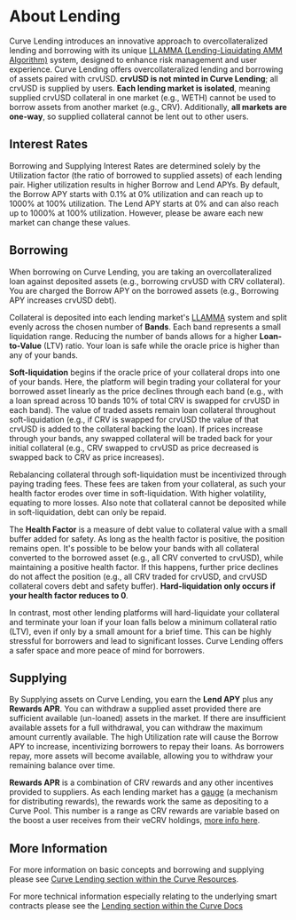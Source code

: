 <h1>About Lending</h1>

Curve Lending introduces an innovative approach to overcollateralized lending and borrowing with its unique [LLAMMA (Lending-Liquidating AMM Algorithm)](https://docs.curve.fi/crvUSD/amm/) system, designed to enhance risk management and user experience.  Curve Lending offers overcollateralized lending and borrowing of assets paired with crvUSD.  **crvUSD is not minted in Curve Lending**; all crvUSD is supplied by users.  **Each lending market is isolated**, meaning supplied crvUSD collateral in one market (e.g., WETH) cannot be used to borrow assets from another market (e.g., CRV). Additionally, **all markets are one-way**, so supplied collateral cannot be lent out to other users.

## Interest Rates

Borrowing and Supplying Interest Rates are determined solely by the Utilization factor (the ratio of borrowed to supplied assets) of each lending pair. Higher utilization results in higher Borrow and Lend APYs.  By default, the Borrow APY starts with 0.1% at 0% utilization and can reach up to 1000% at 100% utilization. The Lend APY starts at 0% and can also reach up to 1000% at 100% utilization. However, please be aware each new market can change these values.

## Borrowing

When borrowing on Curve Lending, you are taking an overcollateralized loan against deposited assets (e.g., borrowing crvUSD with CRV collateral).  You are charged the Borrow APY on the borrowed assets (e.g., Borrowing APY increases crvUSD debt).  

Collateral is deposited into each lending market's [LLAMMA](https://docs.curve.fi/crvUSD/amm/) system and split evenly across the chosen number of **Bands**.  Each band represents a small liquidation range.  Reducing the number of bands allows for a higher **Loan-to-Value** (LTV) ratio.  Your loan is safe while the oracle price is higher than any of your bands.

**Soft-liquidation** begins if the oracle price of your collateral drops into one of your bands. Here, the platform will begin trading your collateral for your borrowed asset linearly as the price declines through each band (e.g., with a loan spread across 10 bands 10% of total CRV is swapped for crvUSD in each band).  The value of traded assets remain loan collateral throughout soft-liquidation (e.g., if CRV is swapped for crvUSD the value of that crvUSD is added to the collateral backing the loan).  If prices increase through your bands, any swapped collateral will be traded back for your initial collateral (e.g., CRV swapped to crvUSD as price decreased is swapped back to CRV as price increases).

Rebalancing collateral through soft-liquidation must be incentivized through paying trading fees.  These fees are taken from your collateral, as such your health factor erodes over time in soft-liquidation.  With higher volatility, equating to more losses.  Also note that collateral cannot be deposited while in soft-liquidation, debt can only be repaid.

The **Health Factor** is a measure of debt value to collateral value with a small buffer added for safety.  As long as the health factor is positive, the position remains open.  It's possible to be below your bands with all collateral converted to the borrowed asset (e.g., all CRV converted to crvUSD), while maintaining a positive health factor.  If this happens, further price declines do not affect the position (e.g., all CRV traded for crvUSD, and crvUSD collateral covers debt and safety buffer).   **Hard-liquidation only occurs if your health factor reduces to 0**.

In contrast, most other lending platforms will hard-liquidate your collateral and terminate your loan if your loan falls below a minimum collateral ratio (LTV), even if only by a small amount for a brief time. This can be highly stressful for borrowers and lead to significant losses. Curve Lending offers a safer space and more peace of mind for borrowers.

## Supplying

By Supplying assets on Curve Lending, you earn the **Lend APY** plus any **Rewards APR**.  You can withdraw a supplied asset provided there are sufficient available (un-loaned) assets in the market.  If there are insufficient available assets for a full withdrawal, you can withdraw the maximum amount currently available. The high Utilization rate will cause the Borrow APY to increase, incentivizing borrowers to repay their loans. As borrowers repay, more assets will become available, allowing you to withdraw your remaining balance over time.

**Rewards APR** is a combination of CRV rewards and any other incentives provided to suppliers.  As each lending market has a [gauge](https://resources.curve.fi/reward-gauges/understanding-gauges/) (a mechanism for distributing rewards), the rewards work the same as depositing to a Curve Pool. This number is a range as CRV rewards are variable based on the boost a user receives from their veCRV holdings, [more info here](https://resources.curve.fi/reward-gauges/boosting-your-crv-rewards/).

## More Information

For more information on basic concepts and borrowing and supplying please see [Curve Lending section within the Curve Resources](./understanding-lending.md).

For more technical information especially relating to the underlying smart contracts please see the [Lending section within the Curve Docs](https://docs.curve.fi/lending/overview)